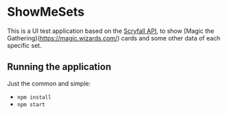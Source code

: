 # ShowMeSets

This is a UI test application based on the [Scryfall API](https://scryfall.com/docs/api), to show [Magic the Gathering}(https://magic.wizards.com/) cards and some other data of each specific set.

## Running the application
Just the common and simple:
- ```npm install```
- ```npm start```
